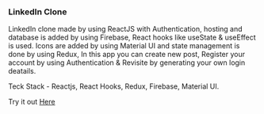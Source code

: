 ### LinkedIn Clone

LinkedIn clone made by using ReactJS with Authentication, 
hosting and database is added by using Firebase, 
React hooks like useState & useEffect is used. 
Icons are added by using Material UI and state management is done by using Redux, In this app you can create new post, 
Register your account by using Authentication & Revisite by generating your own login deatails.

Teck Stack - Reactjs, React Hooks, Redux, Firebase, Material UI.

Try it out [Here](https://linkedin-clone-ea9b2.web.app/)
